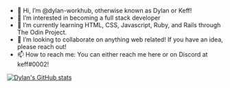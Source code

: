 - 👋 Hi, I’m @dylan-workhub, otherwise known as Dylan or Keff!
- 👀 I’m interested in becoming a full stack developer
- 🌱 I’m currently learning HTML, CSS, Javascript, Ruby, and Rails through The Odin Project.
- 💞️ I’m looking to collaborate on anything web related! If you have an idea, please reach out!
- 📫 How to reach me: You can either reach me here or on Discord at keff#0002!


[![Dylan's GitHub stats](https://github-readme-stats.vercel.app/api?username=dylan-workhub)](https://github.com/anuraghazra/github-readme-stats)
<!---
dylan-workhub/dylan-workhub is a ✨ special ✨ repository because its `README.md` (this file) appears on your GitHub profile.
You can click the Preview link to take a look at your changes.
--->
